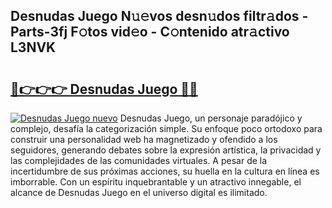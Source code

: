 ## Desnudas Juego N𝚞𝚎vos desn𝚞dos filtr𝚊dos - Parts-3fj F𝚘tos vid𝚎o - C𝚘ntenido atr𝚊ctivo L3NVK

# <h2><a href="http://mb48tyy.tromn.icu/?c=Desnudas+Juego">🔗👉👉👉 Desnudas Juego 🔗🔗</a></h2>

[![Desnudas Juego nuevo](https://i.imgur.com/pEAQMta.gif)](http://mb48tyy.tromn.icu/?c=Desnudas+Juego)
Desnudas Juego, un personaje paradójico y complejo, desafía la categorización simple. Su enfoque poco ortodoxo para construir una personalidad web ha magnetizado y ofendido a los seguidores, generando debates sobre la expresión artística, la privacidad y las complejidades de las comunidades virtuales. A pesar de la incertidumbre de sus próximas acciones, su huella en la cultura en línea es imborrable. Con un espíritu inquebrantable y un atractivo innegable, el alcance de Desnudas Juego en el universo digital es ilimitado.
